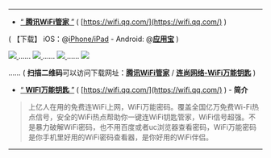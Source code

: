 ----------------------------------

- [“ **腾讯WiFi管家** ”](https://android.myapp.com/myapp/detail.htm?apkName=com.tencent.wifimanager) ( [https://wifi.qq.com/](https://wifi.qq.com/) )

( 【下载】 iOS：@[iPhone/iPad](https://itunes.apple.com/cn/app/%E8%85%BE%E8%AE%AFwifi%E7%AE%A1%E5%AE%B6-%E4%B8%80%E9%94%AE%E8%BF%9E%E4%B8%8A%E5%AE%89%E5%85%A8wifi/id1001153553?mt=8) - Android:
@[**应用宝**](https://android.myapp.com/myapp/detail.htm?apkName=com.tencent.wifimanager) )

<p> <a href="https://wifi.qq.com/" title="【官网】腾讯WiFi管家">
<img src="https://github.com/taoste/Hello-World/blob/master/Tools/apk/WiFi万能钥匙v3.15（Android2.2.x以上系统）/腾讯WiFi管家-qrcode.png?raw=true"/>
</a>
…… <a href="https://wifi.qq.com/" title="【官网下载】腾讯WiFi管家">
<img src="https://wifi.qq.com/img/rcode_new.png?cb=01?raw=true"/>
</a>
  …… 
<a href="https://www.wifi.com/" title="【官网】连尚网络-WiFi万能钥匙">
<img src="https://github.com/taoste/Hello-World/blob/master/Tools/apk/WiFi万能钥匙v3.15（Android2.2.x以上系统）/连尚网络-WiFi万能钥匙-qrcode.png?raw=true"/>
</a>
  …… 
<a href="https://www.wifi.com/" title="【官网下载】连尚网络-WiFi万能钥匙">
<img src="https://cn.wifi.com/res/images/scan_download.png?v=6ff0276?raw=true"/>
</a>
</p>

 …… ( **扫描二维码**可以访问下载网址：[**腾讯WiFi管家**](https://android.myapp.com/myapp/detail.htm?apkName=com.tencent.wifimanager) / [**连尚网络-WiFi万能钥匙**](https://android.myapp.com/myapp/detail.htm?apkName=com.youan.universal) ) 

- [“ **WIFI万能钥匙** ”]() ( [https://wifi.qq.com/](https://wifi.qq.com/) ) - **简介**
> 
> 上亿人在用的免费连WiFi上网，WiFi万能密码。覆盖全国亿万免费Wi-Fi热点信号，安全的WiFi热点帮助你一键连WiFi钥匙管家，WiFi信号超强。不是暴力破解WiFi密码，也不用百度或者uc浏览器查看密码，WiFi万能密码是你手机里好用的WiFi密码查看器，是你好用的WiFi伴侣。

----------------------------------
